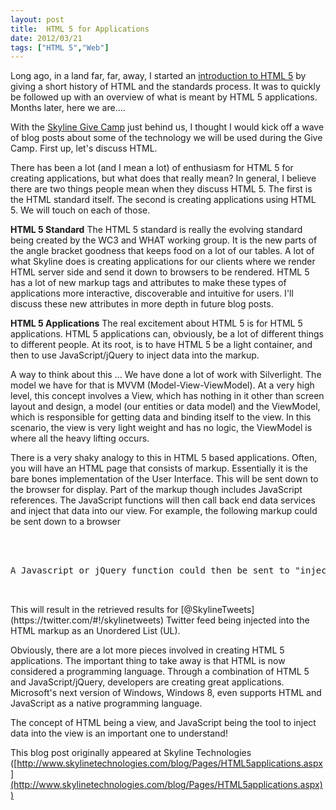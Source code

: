 ```yaml
---
layout: post
title:  HTML 5 for Applications
date: 2012/03/21
tags: ["HTML 5","Web"]
---
```


Long ago, in a land far, far, away, I started an [introduction to HTML 5](http://www.skylinetechnologies.com/blog/Pages/HTML_5_History.aspx) by giving a short history of HTML and the standards process. It was to quickly be followed up with an overview of what is meant by HTML 5 applications. Months later, here we are....

With the [Skyline Give Camp](http://www.skylinetechnologies.com/news/Pages/RiverviewGardensGiveCamp.aspx) just behind us, I thought I would kick off a wave of blog posts about some of the technology we will be used during the Give Camp. First up, let's discuss HTML.

There has been a lot (and I mean a lot) of enthusiasm for HTML 5 for creating applications, but what does that really mean? In general, I believe there are two things people mean when they discuss HTML 5\. The first is the HTML standard itself. The second is creating applications using HTML 5\. We will touch on each of those.

**HTML 5 Standard**
The HTML 5 standard is really the evolving standard being created by the WC3 and WHAT working group. It is the new parts of the angle bracket goodness that keeps food on a lot of our tables. A lot of what Skyline does is creating applications for our clients where we render HTML server side and send it down to browsers to be rendered. HTML 5 has a lot of new markup tags and attributes to make these types of applications more interactive, discoverable and intuitive for users.
I'll discuss these new attributes in more depth in future blog posts.

**HTML 5 Applications**
The real excitement about HTML 5 is for HTML 5 applications. HTML 5 applications can, obviously, be a lot of different things to different people. At its root, is to have HTML 5 be a light container, and then to use JavaScript/jQuery to inject data into the markup.

A way to think about this ... We have done a lot of work with Silverlight. The model we have for that is MVVM (Model-View-ViewModel). At a very high level, this concept involves a View, which has nothing in it other than screen layout and design, a model (our entities or data model) and the ViewModel, which is responsible for getting data and binding itself to the view. In this scenario, the view is very light weight and has no logic, the ViewModel is where all the heavy lifting occurs.

There is a very shaky analogy to this in HTML 5 based applications. Often, you will have an HTML page that consists of markup. Essentially it is the bare bones implementation of the User Interface. This will be sent down to the browser for display. Part of the markup though includes JavaScript references. The JavaScript functions will then call back end data services and inject that data into our view. For example, the following markup could be sent down to a browser
<pre class="brush: js">
<div data-role="content">
<div id="twitList"></div>
</div><!-- /content -->
A Javascript or jQuery function could then be sent to "inject" markup into the HTML, such as
<script type="text/javascript">
$(function () {
console.log("binding attempat");
$.ajax({
url: "http://search.twitter.com/search.json?q=SkylineTweets",
dataType: 'jsonp',
success: function (json_results) {
console.log(json_results);
$('#twitList').append('<ul data-role="listview"></ul>');
listItems = $('#twitList').find('ul');
$.each(json_results.results, function (key) {
html = '<a class="avatar" href="#"><img src="' + json_results.results[key].profile_image_url + '" alt="' + json_results.results[key].from_user + '"/></a>';
html += '<a href="http://twitter.com/' + json_results.results[key].from_user + '"><h3>' + json_results.results[key].from_user + '</h3></a>';
html += '<span class="details">' + json_results.results[key].text + ' </span>';
listItems.append('<li>' + html + '</li>');
console.log(html);
});
// Need to refresh list after AJAX call
$('#twitList ul').listview();
}
});
})
</script>
</pre>
This will result in the retrieved results for [@SkylineTweets](https://twitter.com/#!/skylinetweets) Twitter feed being injected into the HTML markup as an Unordered List (UL).

Obviously, there are a lot more pieces involved in creating HTML 5 applications. The important thing to take away is that HTML is now considered a programming language. Through a combination of HTML 5 and JavaScript/jQuery, developers are creating great applications. Microsoft's next version of Windows, Windows 8, even supports HTML and JavaScript as a native programming language.

The concept of HTML being a view, and JavaScript being the tool to inject data into the view is an important one to understand!

This blog post originally appeared at Skyline Technologies ([http://www.skylinetechnologies.com/blog/Pages/HTML5applications.aspx](http://www.skylinetechnologies.com/blog/Pages/HTML5applications.aspx))